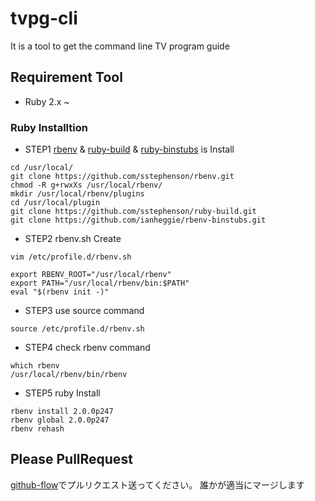tvpg-cli
========

It is a tool to get the command line TV program guide

## Requirement Tool

* Ruby 2.x ~

### Ruby Installtion


* STEP1 [rbenv](https://github.com/sstephenson/rbenv) & [ruby-build](https://github.com/sstephenson/ruby-build)  & [ruby-binstubs](it://github.com/ianheggie/rbenv-binstubs.git) is Install

```
cd /usr/local/
git clone https://github.com/sstephenson/rbenv.git
chmod -R g+rwxXs /usr/local/rbenv/
mkdir /usr/local/rbenv/plugins
cd /usr/local/plugin
git clone https://github.com/sstephenson/ruby-build.git
git clone https://github.com/ianheggie/rbenv-binstubs.git
```

* STEP2 rbenv.sh Create

```
vim /etc/profile.d/rbenv.sh

export RBENV_ROOT="/usr/local/rbenv"
export PATH="/usr/local/rbenv/bin:$PATH"
eval "$(rbenv init -)"
```

* STEP3 use source command

```
source /etc/profile.d/rbenv.sh
```

* STEP4 check rbenv command

```
which rbenv
/usr/local/rbenv/bin/rbenv
```

* STEP5 ruby Install

```
rbenv install 2.0.0p247
rbenv global 2.0.0p247 
rbenv rehash
```

## Please PullRequest

[github-flow](https://gist.github.com/Gab-km/3705015)でプルリクエスト送ってください。
誰かが適当にマージします

